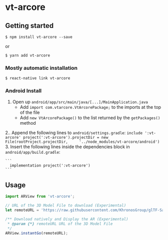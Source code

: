 # vt-arcore

## Getting started

`$ npm install vt-arcore --save`

or

`$ yarn add vt-arcore`


### Mostly automatic installation

`$ react-native link vt-arcore`

### Android Install

1. Open up `android/app/src/main/java/[...]/MainApplication.java`
    - Add `import com.vtarcore.VtArcorePackage;` to the imports at the top of the file
    - Add `new VtArcorePackage()` to the list returned by the `getPackages()` method

2.. Append the following lines to `android/settings.gradle`:
  	```
  	include ':vt-arcore'
  	project(':vt-arcore').projectDir = new File(rootProject.projectDir, 	'../node_modules/vt-arcore/android')
  	```
3. Insert the following lines inside the dependencies block in
   `android/app/build.gradle`:

    ```
      implementation project(':vt-arcore')
    ```
    
## Usage
```javascript
import ARView from 'vt-arcore';

// URL of the 3D Model File to download (Experimental)
let remoteURL = 'https://raw.githubusercontent.com/KhronosGroup/glTF-Sample-Models/master/2.0/DamagedHelmet/glTF/DamagedHelmet.gltf'

/** Download natively and Display the AR (Experimental)
 * @param {*} remoteURL URL of the 3D Model File
 */
ARView.instantGo(remoteURL);
```
